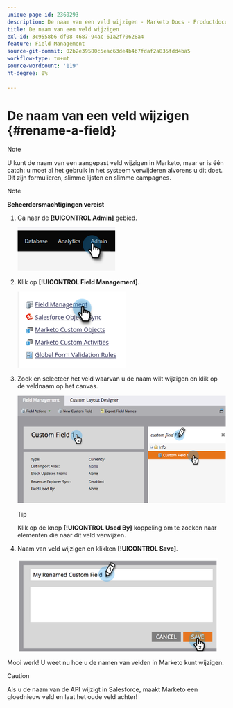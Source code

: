 ```yaml
---
unique-page-id: 2360293
description: De naam van een veld wijzigen - Marketo Docs - Productdocumentatie
title: De naam van een veld wijzigen
exl-id: 3c9558b6-df08-4687-94ac-61a2f70628a4
feature: Field Management
source-git-commit: 02b2e39580c5eac63de4b4b7fdaf2a835fdd4ba5
workflow-type: tm+mt
source-wordcount: '119'
ht-degree: 0%

---
```


# De naam van een veld wijzigen {#rename-a-field}

>[!NOTE]
>
>U kunt de naam van een aangepast veld wijzigen in Marketo, maar er is één catch: u moet al het gebruik in het systeem verwijderen alvorens u dit doet. Dit zijn formulieren, slimme lijsten en slimme campagnes.

>[!NOTE]
>
>**Beheerdersmachtigingen vereist**

1. Ga naar de **[!UICONTROL Admin]** gebied.

   ![](assets/rename-a-field-1.png)

1. Klik op **[!UICONTROL Field Management]**.

   ![](assets/rename-a-field-2.png)

1. Zoek en selecteer het veld waarvan u de naam wilt wijzigen en klik op de veldnaam op het canvas.

   ![](assets/rename-a-field-3.png)

   >[!TIP]
   >
   >Klik op de knop **[!UICONTROL Used By]** koppeling om te zoeken naar elementen die naar dit veld verwijzen.

1. Naam van veld wijzigen en klikken **[!UICONTROL Save]**.

   ![](assets/rename-a-field-4.png)

Mooi werk! U weet nu hoe u de namen van velden in Marketo kunt wijzigen.

>[!CAUTION]
>
>Als u de naam van de API wijzigt in Salesforce, maakt Marketo een gloednieuw veld en laat het oude veld achter!
